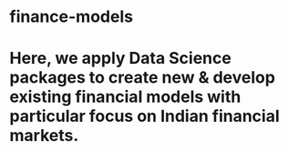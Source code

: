 # finance-models
# Here, we apply Data Science packages to create new & develop existing financial models with particular focus on Indian financial markets.
